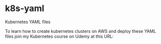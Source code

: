 # k8s-yaml
Kubernetes YAML files

To learn how to create kubernetes clusters on AWS and deploy these YAML files join my Kubernetes course on Udemy at this URL:
